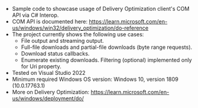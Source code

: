 ﻿- Sample code to showcase usage of Delivery Optimization client's COM API via C# Interop.
- COM API is documented here: https://learn.microsoft.com/en-us/windows/win32/delivery_optimization/do-reference
- The project currently shows the following use cases:
    - File output and streaming output.
    - Full-file downloads and partial-file downloads (byte range requests).
    - Download status callbacks.
    - Enumerate existing downloads. Filtering (optional) implemented only for Uri property.
- Tested on Visual Studio 2022
- Minimum required Windows OS version: Windows 10, version 1809 (10.0.17763.1)
- More on Delivery Optimization: https://learn.microsoft.com/en-us/windows/deployment/do/

